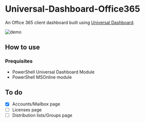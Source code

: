 # Universal-Dashboard-Office365
An Office 365 client dashboard built using [Universal Dashboard](https://github.com/ironmansoftware/universal-dashboard).

![demo](https://i.imgur.com/Iseej28.png)

## How to use

### Prequisites
- PowerShell Universal Dashboard Module
- PowerShell MSOnline module

## To do
- [x] Accounts/Mailbox page
- [ ] Licenses page
- [ ] Distribution lists/Groups page
